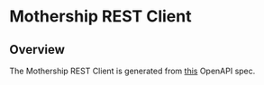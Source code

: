 # Mothership REST Client

## Overview

The Mothership REST Client is generated from [this](https://raw.githubusercontent.com/kyma-incubator/reconciler/569388cbdde10092e5cdab25d5d87cf6a038a4d2/openapi/external_api.yaml) OpenAPI spec.
